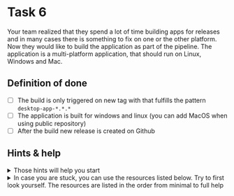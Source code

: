 # Task 6

Your team realized that they spend a lot of time building apps for releases and in many cases there is something to fix on one or the other platform. Now they would like to build the application as part of the pipeline. The application is a multi-platform application, that should run on Linux, Windows and Mac.

## Definition of done

- [ ] The build is only triggered on new tag with that fulfills the pattern `desktop-app-*.*.*`
- [ ] The application is built for windows and linux (you can add MacOS when using public repository)
- [ ] After the build new release is created on Github

## Hints & help

<details>
<summary>Those hints will help you start</summary>

- `npm run make`
- [artifacts](https://docs.github.com/en/actions/using-workflows/storing-workflow-data-as-artifacts#uploading-build-and-test-artifacts)
- [matrixes](https://docs.github.com/en/actions/using-jobs/using-a-matrix-for-your-jobs)
- [Paths to executables](./paths.md) - Try to first find the paths yourself. Only if you don't know how to do it check those
</details>

<details>
<summary>In case you are stuck, you can use the resources listed below. Try to first look yourself. The resources are listed in the order from minimal to full help</summary>

1. [Branch with ready solution]()
</details>
